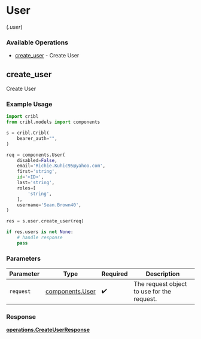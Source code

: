 # User
(*.user*)

### Available Operations

* [create_user](#create_user) - Create User

## create_user

Create User

### Example Usage

```python
import cribl
from cribl.models import components

s = cribl.Cribl(
    bearer_auth="",
)

req = components.User(
    disabled=False,
    email='Richie.Kuhic95@yahoo.com',
    first='string',
    id='<ID>',
    last='string',
    roles=[
        'string',
    ],
    username='Sean.Brown40',
)

res = s.user.create_user(req)

if res.users is not None:
    # handle response
    pass
```

### Parameters

| Parameter                                      | Type                                           | Required                                       | Description                                    |
| ---------------------------------------------- | ---------------------------------------------- | ---------------------------------------------- | ---------------------------------------------- |
| `request`                                      | [components.User](../../models/shared/user.md) | :heavy_check_mark:                             | The request object to use for the request.     |


### Response

**[operations.CreateUserResponse](../../models/operations/createuserresponse.md)**

